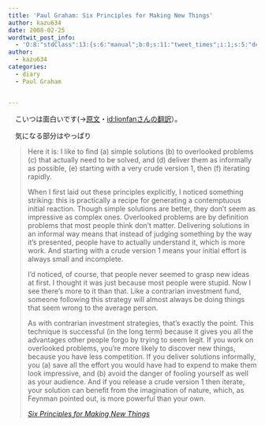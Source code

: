 ```yaml
---
title: 'Paul Graham: Six Principles for Making New Things'
author: kazu634
date: 2008-02-25
wordtwit_post_info:
  - 'O:8:"stdClass":13:{s:6:"manual";b:0;s:11:"tweet_times";i:1;s:5:"delay";i:0;s:7:"enabled";i:1;s:10:"separation";s:2:"60";s:7:"version";s:3:"3.7";s:14:"tweet_template";b:0;s:6:"status";i:2;s:6:"result";a:0:{}s:13:"tweet_counter";i:2;s:13:"tweet_log_ids";a:1:{i:0;i:3767;}s:9:"hash_tags";a:0:{}s:8:"accounts";a:1:{i:0;s:7:"kazu634";}}'
author:
  - kazu634
categories:
  - diary
  - Paul Graham


---
```

<div class="section">
<p>
    　こいつは面白いです(→<a href="http://www.paulgraham.com/newthings.html" onclick="__gaTracker('send', 'event', 'outbound-article', 'http://www.paulgraham.com/newthings.html', '原文');" target="_blank">原文</a>・<a href="http://d.hatena.ne.jp/lionfan/20080224#1203759642" onclick="__gaTracker('send', 'event', 'outbound-article', 'http://d.hatena.ne.jp/lionfan/20080224#1203759642', 'id:lionfanさんの翻訳');" target="_blank">id:lionfanさんの翻訳</a>）。
</p>
  
<p>
    　気になる部分はやっぱり
</p>
  
<blockquote title="Six Principles for Making New Things" cite="http://www.paulgraham.com/newthings.html">
<p>
      Here it is: I like to find (a) simple solutions (b) to overlooked problems (c) that actually need to be solved, and (d) deliver them as informally as possible, (e) starting with a very crude version 1, then (f) iterating rapidly.
</p>
    
<p>
      When I first laid out these principles explicitly, I noticed something striking: this is practically a recipe for generating a contemptuous initial reaction. Though simple solutions are better, they don&#8217;t seem as impressive as complex ones. Overlooked problems are by definition problems that most people think don&#8217;t matter. Delivering solutions in an informal way means that instead of judging something by the way it&#8217;s presented, people have to actually understand it, which is more work. And starting with a crude version 1 means your initial effort is always small and incomplete.
</p>
    
<p>
      I&#8217;d noticed, of course, that people never seemed to grasp new ideas at first. I thought it was just because most people were stupid. Now I see there&#8217;s more to it than that. Like a contrarian investment fund, someone following this strategy will almost always be doing things that seem wrong to the average person.
</p>
    
<p>
      As with contrarian investment strategies, that&#8217;s exactly the point. This technique is successful (in the long term) because it gives you all the advantages other people forgo by trying to seem legit. If you work on overlooked problems, you&#8217;re more likely to discover new things, because you have less competition. If you deliver solutions informally, you (a) save all the effort you would have had to expend to make them look impressive, and (b) avoid the danger of fooling yourself as well as your audience. And if you release a crude version 1 then iterate, your solution can benefit from the imagination of nature, which, as Feynman pointed out, is more powerful than your own.
</p>
    
<p>
<cite><a href="http://www.paulgraham.com/newthings.html" onclick="__gaTracker('send', 'event', 'outbound-article', 'http://www.paulgraham.com/newthings.html', 'Six Principles for Making New Things');" target="_blank">Six Principles for Making New Things</a></cite>
</p>
</blockquote>
</div>
